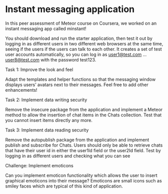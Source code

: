 # Instant messaging application

In this peer assessment of Meteor course on Coursera, we worked on an instant messaging app called minstant!

You should download and run the starter application, then test it out by logging in as different users in two different web browsers at the same time, seeing if the users if the users can talk to each other. It creates a set of test user accounts automatically, so you can log in as user1@test.com ... user8@test.com with the password test123.

Task 1: Improve the look and feel

Adapt the templates and helper functions so that the messaging window displays users’ avatars next to their messages. Feel free to add other enhancements!

Task 2: Implement data writing security

Remove the insecure package from the application and implement a Meteor method to allow the insertion of chat items in the Chats collection. Test that you cannot insert items directly any more.

Task 3: Implement data reading security

Remove the autopublish package from the application and implement publish and subscribe for Chats. Users should only be able to retrieve chats that have their user id in either the user1Id field or the user2Id field. Test by logging in as different users and checking what you can see

Challenge: Implement emoticons

Can you implement emoticon functionality which allows the user to insert graphical emoticons into their message? Emoticons are small icons such as smiley faces which are typical of this kind of application. 
